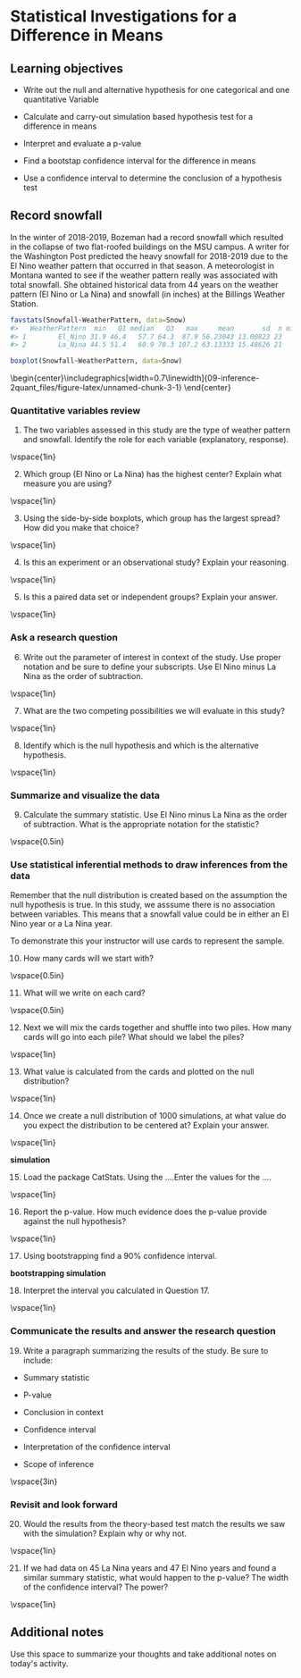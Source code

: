 # Statistical Investigations for a Difference in Means



## Learning objectives

* Write out the null and alternative hypothesis for one categorical and one quantitative Variable

* Calculate and carry-out simulation based hypothesis test for a difference in means

* Interpret and evaluate a p-value

* Find a bootstap confidence interval for the difference in means

* Use a confidence interval to determine the conclusion of a hypothesis test

## Record snowfall

In the winter of 2018-2019, Bozeman had a record snowfall which resulted in the collapse of two flat-roofed buildings on the MSU campus.  A writer for the Washington Post predicted the heavy snowfall for 2018-2019 due to the El Nino weather pattern that occurred in that season. A meteorologist in Montana wanted to see if the weather pattern really was associated with total snowfall. She obtained historical data from 44 years on the weather pattern (El Nino or La Nina) and snowfall (in inches) at the Billings Weather Station.  






```r
favstats(Snowfall~WeatherPattern, data=Snow)
#>   WeatherPattern  min   Q1 median   Q3   max     mean       sd  n missing
#> 1        El_Nino 31.9 46.4   57.7 64.3  87.9 56.23043 13.00823 23       0
#> 2        La_Nina 44.5 51.4   60.9 70.3 107.2 63.13333 15.48626 21       0
```


```r
boxplot(Snowfall~WeatherPattern, data=Snow)
```



\begin{center}\includegraphics[width=0.7\linewidth]{09-inference-2quant_files/figure-latex/unnamed-chunk-3-1} \end{center}

### Quantitative variables review

1. The two variables assessed in this study are the type of weather pattern and snowfall.  Identify the role for each variable (explanatory, response).

\vspace{1in}

2. Which group (El Nino or La Nina) has the highest center? Explain what measure you are using?

\vspace{1in}

3.  Using the side-by-side boxplots, which group has the largest spread?  How did you make that choice?

\vspace{1in}

4.  Is this an experiment or an observational study? Explain your reasoning.

\vspace{1in}

5.  Is this a paired data set or independent groups?  Explain your answer.

\vspace{1in}

### Ask a research question

6.  Write out the parameter of interest in context of the study.  Use proper notation and be sure to define your subscripts.  Use El Nino minus La Nina as the order of subtraction.

\vspace{1in}

7.  What are the two competing possibilities we will evaluate in this study?

\vspace{1in}

8.  Identify which is the null hypothesis and which is the alternative hypothesis. 

\vspace{1in}

### Summarize and visualize the data

9. Calculate the summary statistic.  Use El Nino minus La Nina as the order of subtraction. What is the appropriate notation for the statistic?

\vspace{0.5in}

### Use statistical inferential methods to draw inferences from the data

Remember that the null distribution is created based on the assumption the null hypothesis is true.  In this study, we asssume there is no association between variables.  This means that a snowfall value could be in either an El Nino year or a La Nina year.

To demonstrate this your instructor will use cards to represent the sample.  

10.  How many cards will we start with?

\vspace{0.5in}

11.  What will we write on each card?

\vspace{0.5in}

12.  Next we will mix the cards together and shuffle into two piles.  How many cards will go into each pile?  What should we label the piles?

\vspace{1in}

13.  What value is calculated from the cards and plotted on the null distribution?

\vspace{1in}

14.  Once we create a null distribution of 1000 simulations, at what value do you expect the distribution to be centered at?  Explain your answer.

\vspace{1in}

**simulation**

15.  Load the package CatStats.  Using the ....Enter the values for the ....

\vspace{1in}


16.  Report the p-value. How much evidence does the p-value provide against the null hypothesis?

\vspace{1in}

17. Using bootstrapping find a 90% confidence interval.  

**bootstrapping simulation**

18. Interpret the interval you calculated in Question 17. 

\vspace{1in}

### Communicate the results and answer the research question

19.  Write a paragraph summarizing the results of the study.  Be sure to include:

* Summary statistic

* P-value

* Conclusion in context

* Confidence interval

* Interpretation of the confidence interval

* Scope of inference

\vspace{3in}

### Revisit and look forward

20.  Would the results from the theory-based test match the results we saw with the simulation?  Explain why or why not.

\vspace{1in}

21. If we had data on 45 La Nina years and 47 El Nino years and found a similar summary statistic, what would happen to the p-value?  The width of the confidence interval?  The power?

\vspace{1in}




## Additional notes

Use this space to summarize your thoughts and take additional notes on today's activity.



